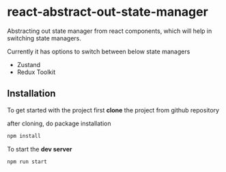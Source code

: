 # react-abstract-out-state-manager
Abstracting out state manager from react components, which will help in switching state managers.

Currently it has options to switch between below state managers
- Zustand
- Redux Toolkit

## Installation

To get started with the project first **clone** the project from github repository

after cloning, do package installation

```bash
npm install
```

To start the **dev server**

```bash
npm run start
```
